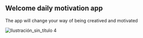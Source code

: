 ## Welcome daily motivation app
The app will change your way of being creatived and motivated

![Ilustración_sin_título 4](https://user-images.githubusercontent.com/32677917/220055153-3df80d62-fd96-4619-b18a-44458ffd9314.png)
